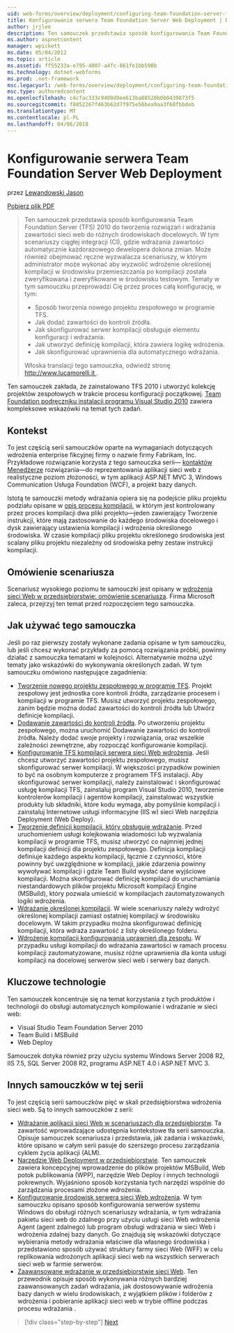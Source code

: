 ```yaml
---
uid: web-forms/overview/deployment/configuring-team-foundation-server-for-web-deployment/configuring-team-foundation-server-for-web-deployment
title: Konfigurowanie serwera Team Foundation Server Web Deployment | Dokumentacja firmy Microsoft
author: jrjlee
description: Ten samouczek przedstawia sposób konfigurowania Team Foundation Server (TFS) 2010 do tworzenia rozwiązań i wdrażania zawartości sieci web do różnych środowiskach docelowych. To...
ms.author: aspnetcontent
manager: wpickett
ms.date: 05/04/2012
ms.topic: article
ms.assetid: ff55233a-e795-4007-a4fc-861fe1bb590b
ms.technology: dotnet-webforms
ms.prod: .net-framework
msc.legacyurl: /web-forms/overview/deployment/configuring-team-foundation-server-for-web-deployment/configuring-team-foundation-server-for-web-deployment
msc.type: authoredcontent
ms.openlocfilehash: c4cfac333c9400d9ee613ba88520b0b0439873f5
ms.sourcegitcommit: f8852267f463b62d7f975e56bea9aa3f68fbbdeb
ms.translationtype: MT
ms.contentlocale: pl-PL
ms.lasthandoff: 04/06/2018
---
```

<a name="configuring-team-foundation-server-for-web-deployment"></a>Konfigurowanie serwera Team Foundation Server Web Deployment
====================
przez [Lewandowski Jason](https://github.com/jrjlee)

[Pobierz plik PDF](https://msdnshared.blob.core.windows.net/media/MSDNBlogsFS/prod.evol.blogs.msdn.com/CommunityServer.Blogs.Components.WeblogFiles/00/00/00/63/56/8130.DeployingWebAppsInEnterpriseScenarios.pdf)

> Ten samouczek przedstawia sposób konfigurowania Team Foundation Server (TFS) 2010 do tworzenia rozwiązań i wdrażania zawartości sieci web do różnych środowiskach docelowych. W tym scenariuszy ciągłej integracji (CI), gdzie wdrażania zawartości automatycznie każdorazowego dewelopera dokona zmian. Może również obejmować ręczne wyzwalacza scenariuszy, w którym administrator może wykonać aby wyzwolić wdrożenie określonej kompilacji w środowisku przemieszczania po kompilacji została zweryfikowana i zweryfikowane w środowisku testowym. Tematy w tym samouczku przeprowadzi Cię przez proces całą konfigurację, w tym:
> 
> - Sposób tworzenia nowego projektu zespołowego w programie TFS.
> - Jak dodać zawartości do kontroli źródła.
> - Jak skonfigurować serwer kompilacji obsługuje elementu konfiguracji i wdrażania.
> - Jak utworzyć definicję kompilacji, która zawiera logikę wdrożenia.
> - Jak skonfigurować uprawnienia dla automatycznego wdrażania.
> 
> Włoska translacji tego samouczka, odwiedź stronę [ http://www.lucamorelli.it ](http://www.lucamorelli.it).


Ten samouczek zakłada, że zainstalowano TFS 2010 i utworzyć kolekcję projektów zespołowych w trakcie procesu konfiguracji początkowej. [Team Foundation podręczniku instalacji programu Visual Studio 2010](https://go.microsoft.com/?linkid=9805132) zawiera kompleksowe wskazówki na temat tych zadań.

## <a name="context"></a>Kontekst

To jest częścią serii samouczków oparte na wymaganiach dotyczących wdrożenia enterprise fikcyjnej firmy o nazwie firmy Fabrikam, Inc. Przykładowe rozwiązanie korzysta z tego samouczka serii&#x2014; [kontaktów Menedżerze](../web-deployment-in-the-enterprise/the-contact-manager-solution.md) rozwiązania&#x2014;do reprezentowania aplikacji sieci web z realistyczne poziom złożoności, w tym aplikacji ASP.NET MVC 3, Windows Communication Usługa Foundation (WCF), a projekt bazy danych.

Istotą te samouczki metody wdrażania opiera się na podejście pliku projektu podziału opisane w [opis procesu kompilacji](../web-deployment-in-the-enterprise/understanding-the-build-process.md), w którym jest kontrolowany przez proces kompilacji dwa pliki projektu&#x2014;jeden zawierający Tworzenie instrukcji, które mają zastosowanie do każdego środowiska docelowego i dysk zawierający ustawienia kompilacji i wdrożenia określonego środowiska. W czasie kompilacji pliku projektu określonego środowiska jest scalany pliku projektu niezależny od środowiska pełny zestaw instrukcji kompilacji.

## <a name="scenario-overview"></a>Omówienie scenariusza

Scenariusz wysokiego poziomu te samouczki jest opisany w [wdrożenia sieci Web w przedsiębiorstwie: omówienie scenariusza](../deploying-web-applications-in-enterprise-scenarios/enterprise-web-deployment-scenario-overview.md). Firma Microsoft zaleca, przejrzyj ten temat przed rozpoczęciem tego samouczka.

## <a name="how-to-use-this-tutorial"></a>Jak używać tego samouczka

Jeśli po raz pierwszy zostały wykonane zadania opisane w tym samouczku, lub jeśli chcesz wykonać przykłady za pomocą rozwiązania próbki, powinny działać z samouczka tematami w kolejności. Alternatywnie można użyć tematy jako wskazówki do wykonywania określonych zadań. W tym samouczku omówiono następujące zagadnienia:

- [Tworzenie nowego projektu zespołowego w programie TFS](creating-a-team-project-in-tfs.md). Projekt zespołowy jest jednostka core kontroli źródła, zarządzanie procesem i kompilacji w programie TFS. Musisz utworzyć projektu zespołowego, zanim będzie można dodać zawartości do kontroli źródła lub Utwórz definicje kompilacji.
- [Dodawanie zawartości do kontroli źródła](adding-content-to-source-control.md). Po utworzeniu projektu zespołowego, można uruchomić Dodawanie zawartości do kontroli źródła. Należy dodać swoje projekty i rozwiązania, oraz wszelkie zależności zewnętrzne, aby rozpocząć konfigurowanie kompilacji.
- [Konfigurowanie TFS kompilacji serwera sieci Web wdrożenia](configuring-a-tfs-build-server-for-web-deployment.md). Jeśli chcesz utworzyć zawartości projektu zespołowego, musisz skonfigurować serwer kompilacji. W większości przypadków powinien to być na osobnym komputerze z programem TFS instalacji. Aby skonfigurować serwer kompilacji, należy zainstalować i skonfigurować usługę kompilacji TFS, zainstaluj program Visual Studio 2010, tworzenie kontrolerów kompilacji i agentów kompilacji, zainstalować wszystkie produkty lub składniki, które kodu wymaga, aby pomyślnie kompilacji i zainstaluj Internetowe usługi informacyjne (IIS w) sieci Web narzędzia Deployment (Web Deploy).
- [Tworzenie definicji kompilacji, który obsługuje wdrażanie](creating-a-build-definition-that-supports-deployment.md). Przed uruchomieniem usługi kolejkowania wiadomości lub wyzwalania kompilacji w programie TFS, musisz utworzyć co najmniej jednej kompilacji definicji dla projektu zespołowego. Definicja kompilacji definiuje każdego aspektu kompilacji, łącznie z czynności, które powinny być uwzględnione w kompilacji, jakie zdarzenia powinny wywoływać kompilacji i gdzie Team Build wysłać dane wyjściowe kompilacji. Można skonfigurować definicję kompilacji do uruchamiania niestandardowych plików projektu Microsoft kompilacji Engine (MSBuild), który pozwala umieścić w kompilacjach zautomatyzowanych logiki wdrożenia.
- [Wdrażanie określonej kompilacji](deploying-a-specific-build.md). W wiele scenariuszy należy wdrożyć określonej kompilacji zamiast ostatniej kompilacji w środowisku docelowym. W takim przypadku można skonfigurować definicję kompilacji, która wdraża zawartość z listy określonego folderu.
- [Wdrożenie kompilacji konfigurowania uprawnień dla zespołu](configuring-permissions-for-team-build-deployment.md). W przypadku usługi kompilacji do wdrażania zawartości w ramach procesu kompilacji zautomatyzowane, musisz różne uprawnienia dla konta usługi kompilacji na docelowej serwerów sieci web i serwery baz danych.

## <a name="key-technologies"></a>Kluczowe technologie

Ten samouczek koncentruje się na temat korzystania z tych produktów i technologii do obsługi automatycznych kompilowanie i wdrażanie w sieci web:

- Visual Studio Team Foundation Server 2010
- Team Build i MSBuild
- Web Deploy

Samouczek dotyka również przy użyciu systemu Windows Server 2008 R2, IIS 7.5, SQL Server 2008 R2, programu ASP.NET 4.0 i ASP.NET MVC 3.

## <a name="other-tutorials-in-this-series"></a>Innych samouczków w tej serii

To jest częścią serii samouczków pięć w skali przedsiębiorstwa wdrożenia sieci web. Są to innych samouczków z serii:

- [Wdrażanie aplikacji sieci Web w scenariuszach dla przedsiębiorstw](../deploying-web-applications-in-enterprise-scenarios/deploying-web-applications-in-enterprise-scenarios.md). Ta zawartość wprowadzające udostępnia kontekstowe tła serii samouczka. Opisuje samouczek scenariusza i przedstawia, jak zadania i wskazówki, które opisano w całym serii pasuje do szerszego procesu zarządzania cyklem życia aplikacji (ALM).
- [Narzędzie Web Deployment w przedsiębiorstwie](../web-deployment-in-the-enterprise/web-deployment-in-the-enterprise.md). Ten samouczek zawiera koncepcyjnej wprowadzenie do plików projektów MSBuild, Web potok publikowania (WPP), narzędzie Web Deploy i innych technologii pokrewnych. Wyjaśniono sposób korzystania tych narzędzi wspólnie do zarządzania procesami złożone wdrożenia.
- [Konfigurowanie środowisk serwera sieci Web wdrożenia](../configuring-server-environments-for-web-deployment/configuring-server-environments-for-web-deployment.md). W tym samouczku opisano sposób konfigurowania serwerów systemu Windows do obsługi różnych scenariuszy wdrażania, w tym wdrażania pakietu sieci web do zdalnego przy użyciu usługi sieci Web wdrożenia Agent (agent zdalnego) lub program obsługi wdrażania w sieci Web i wdrożenia zdalnej bazy danych. Go znajdują się wskazówki dotyczące wybierania metody wdrażania właściwe dla własnego środowiska i przedstawiono sposób używać struktury farmy sieci Web (WFF) w celu replikowania wdrożonych aplikacji sieci web na wszystkich serwerach sieci web w farmie serwerów.
- [Zaawansowane wdrażanie w przedsiębiorstwie sieci Web](../advanced-enterprise-web-deployment/advanced-enterprise-web-deployment.md). Ten przewodnik opisuje sposób wykonywania różnych bardziej zaawansowanych zadań wdrażania, jak dostosowywanie wdrożenia bazy danych w wielu środowiskach, z wyjątkiem plików i folderów z wdrożenia i pobieranie aplikacji sieci web w trybie offline podczas procesu wdrażania .

> [!div class="step-by-step"]
> [Next](creating-a-team-project-in-tfs.md)
